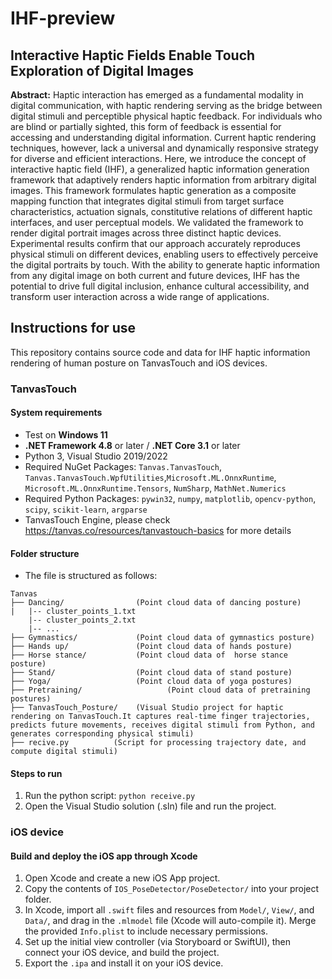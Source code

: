 # IHF-preview

## Interactive Haptic Fields Enable Touch Exploration of Digital Images


**Abstract:** Haptic interaction has emerged as a fundamental modality in digital communication, with haptic rendering serving as the bridge between digital stimuli and perceptible physical haptic feedback. For individuals who are blind or partially sighted, this form of feedback is essential for accessing and understanding digital information. Current haptic rendering techniques, however, lack a universal and dynamically responsive strategy for diverse and efficient interactions. Here, we introduce the concept of   interactive haptic field (IHF), a generalized haptic information generation framework that adaptively renders haptic information from arbitrary digital images.   This framework formulates haptic generation as a composite mapping function that integrates digital stimuli from target surface characteristics, actuation signals, constitutive relations of different haptic interfaces, and user perceptual models. We validated the  framework to render digital portrait images across three distinct haptic devices. Experimental results confirm that our approach accurately reproduces physical stimuli on different devices, enabling users to effectively perceive the digital portraits by touch.  With the ability to generate haptic information from any digital image on both current and future devices, IHF has the potential to drive full digital inclusion, enhance cultural accessibility, and transform user interaction across a wide range of applications.


## Instructions for use

This repository contains source code and data for IHF haptic information rendering of human posture on TanvasTouch and iOS devices.

### TanvasTouch
#### System requirements

- Test on **Windows 11**
- **.NET Framework 4.8** or later / **.NET Core 3.1** or later
- Python 3, Visual Studio 2019/2022
- Required NuGet Packages: `Tanvas.TanvasTouch`, `Tanvas.TanvasTouch.WpfUtilities`,`Microsoft.ML.OnnxRuntime`, `Microsoft.ML.OnnxRuntime.Tensors`, `NumSharp`, `MathNet.Numerics`
- Required Python Packages: `pywin32`, `numpy`, `matplotlib`, `opencv-python`, `scipy`, `scikit-learn`, `argparse`
- TanvasTouch Engine,  please check https://tanvas.co/resources/tanvastouch-basics for more details



#### Folder structure

- The file is structured as follows:

```
Tanvas
├── Dancing/                (Point cloud data of dancing posture)
|   |-- cluster_points_1.txt 
    |-- cluster_points_2.txt 
    |-- ...
├── Gymnastics/             (Point cloud data of gymnastics posture)
├── Hands up/               (Point cloud data of hands posture)
├── Horse stance/           (Point cloud data of  horse stance posture)
├── Stand/                  (Point cloud data of stand posture)
├── Yoga/                   (Point cloud data of yoga postures)
├── Pretraining/                   (Point cloud data of pretraining postures)
├── TanvasTouch_Posture/    (Visual Studio project for haptic rendering on TanvasTouch.It captures real-time finger trajectories, predicts future movements, receives digital stimuli from Python, and generates corresponding physical stimuli)
├── recive.py          (Script for processing trajectory date, and compute digital stimuli)

```

#### Steps to run

1. Run the python script: `python receive.py`
2. Open the Visual Studio solution (.sln) file and run the project.



### iOS device


#### Build and deploy the iOS app through Xcode

1. Open Xcode and create a new iOS App project.
2. Copy the contents of `IOS_PoseDetector/PoseDetector/` into your project folder.
3. In Xcode, import all `.swift` files and resources from `Model/`, `View/`, and `Data/`, and drag in the `.mlmodel` file (Xcode will auto-compile it). Merge the provided `Info.plist` to include necessary permissions.
4. Set up the initial view controller (via Storyboard or SwiftUI), then connect your iOS device, and build the project.
5. Export the `.ipa` and install it on your iOS device.


